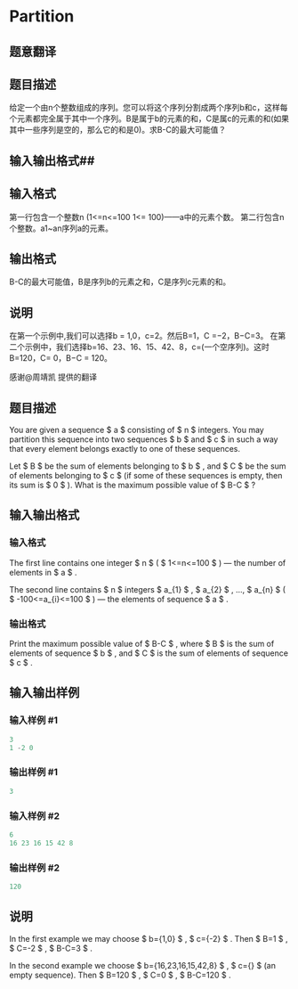 # Partition

## 题意翻译

## 题目描述

给定一个由n个整数组成的序列。您可以将这个序列分割成两个序列b和c，这样每个元素都完全属于其中一个序列。B是属于b的元素的和，C是属c的元素的和(如果其中一些序列是空的，那么它的和是0)。求B-C的最大可能值？

## 输入输出格式##

## 输入格式

第一行包含一个整数n (1<=n<=100 1<= 100)——a中的元素个数。 第二行包含n个整数。a1~an序列a的元素。

## 输出格式

B-C的最大可能值，B是序列b的元素之和，C是序列c元素的和。

## 说明

在第一个示例中,我们可以选择b = 1,0，c=2。然后B=1，C =−2，B−C=3。 在第二个示例中，我们选择b=16、23、16、15、42、8，c=(一个空序列)。这时B=120，C= 0，B−C = 120。

感谢@周靖凯 提供的翻译

## 题目描述

You are given a sequence $ a $ consisting of $ n $ integers. You may partition this sequence into two sequences $ b $ and $ c $ in such a way that every element belongs exactly to one of these sequences.

Let $ B $ be the sum of elements belonging to $ b $ , and $ C $ be the sum of elements belonging to $ c $ (if some of these sequences is empty, then its sum is $ 0 $ ). What is the maximum possible value of $ B-C $ ?

## 输入输出格式

### 输入格式

The first line contains one integer $ n $ ( $ 1<=n<=100 $ ) — the number of elements in $ a $ .

The second line contains $ n $ integers $ a_{1} $ , $ a_{2} $ , ..., $ a_{n} $ ( $ -100<=a_{i}<=100 $ ) — the elements of sequence $ a $ .

### 输出格式

Print the maximum possible value of $ B-C $ , where $ B $ is the sum of elements of sequence $ b $ , and $ C $ is the sum of elements of sequence $ c $ .

## 输入输出样例

### 输入样例 #1

```cpp
3
1 -2 0

```
### 输出样例 #1

```cpp
3

```
### 输入样例 #2

```cpp
6
16 23 16 15 42 8

```
### 输出样例 #2

```cpp
120

```
## 说明

In the first example we may choose $ b={1,0} $ , $ c={-2} $ . Then $ B=1 $ , $ C=-2 $ , $ B-C=3 $ .

In the second example we choose $ b={16,23,16,15,42,8} $ , $ c={} $ (an empty sequence). Then $ B=120 $ , $ C=0 $ , $ B-C=120 $ .

